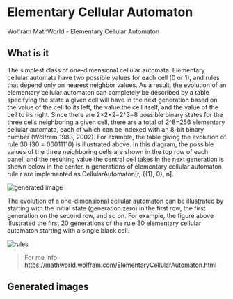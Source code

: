 # Elementary Cellular Automaton
Wolfram MathWorld - Elementary Cellular Automaton

## What is it
The simplest class of one-dimensional cellular automata. Elementary cellular automata have two possible values for each cell (0 or 1), and rules that depend only on nearest neighbor values. As a result, the evolution of an elementary cellular automaton can completely be described by a table specifying the state a given cell will have in the next generation based on the value of the cell to its left, the value the cell itself, and the value of the cell to its right. Since there are 2×2×2=2^3=8 possible binary states for the three cells neighboring a given cell, there are a total of 2^8=256 elementary cellular automata, each of which can be indexed with an 8-bit binary number (Wolfram 1983, 2002). For example, the table giving the evolution of rule 30 (30 = 00011110) is illustrated above. In this diagram, the possible values of the three neighboring cells are shown in the top row of each panel, and the resulting value the central cell takes in the next generation is shown below in the center. n generations of elementary cellular automaton rule r are implemented as CellularAutomaton[r, {{1}, 0}, n].

![generated image](https://mathworld.wolfram.com/images/eps-svg/ElementaryCA30_1000.svg)

The evolution of a one-dimensional cellular automaton can be illustrated by starting with the initial state (generation zero) in the first row, the first generation on the second row, and so on. For example, the figure above illustrated the first 20 generations of the rule 30 elementary cellular automaton starting with a single black cell.

![rules](https://mathworld.wolfram.com/images/eps-svg/ElementaryCARules_900.svg)

> For me info: https://mathworld.wolfram.com/ElementaryCellularAutomaton.html

## Generated images